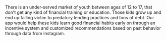 There is an under-served market of youth between ages of 12 to 17, that don't get any kind of financial training or education. Those kids grow up and end up falling victim to predatory lending practices and tons of debt. Our app would help these kids learn good financial habits early on through an incentive system and customized recommendations based on past behavior through data from Instagram. 
